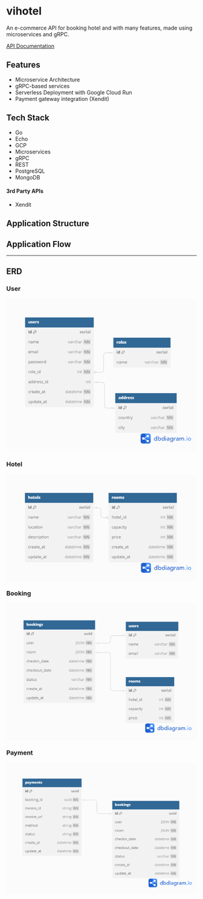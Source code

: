 # vihotel

<!-- <img align="right" width="240px" src="./misc/kiwish-logo-1.png"> -->

An e-commerce API for booking hotel and with many features, made using microservices and gRPC.

[API Documentation](https://ms-gateway-3zet57vi3a-et.a.run.app/swagger/index.html)

## Features
- Microservice Architecture
- gRPC-based services
- Serverless Deployment with Google Cloud Run
- Payment gateway integration (Xendit)

## Tech Stack
- Go
- Echo
- GCP
- Microservices
- gRPC
- REST
- PostgreSQL
- MongoDB

#### 3rd Party APIs
- Xendit

## Application Structure
<!-- <img align="center" src="./misc/kiwish-structure.png" width="700px" > -->

## Application Flow
<!-- <img align="center" src="./misc/kiwish-user.png" width="700px" > -->

---
<!-- <img align="center" src="./misc/kiwish-order.png" width="700px" > -->

## ERD

### User

<img align="center" src="./misc/user-erd.png" width="600px" >

### Hotel

<img align="center" src="./misc/hotel-erd.png" width="600px" >

### Booking

<img align="center" src="./misc/booking-erd.png" width="650px" >

### Payment

<img align="center" src="./misc/payment-erd.png" width="650px" >